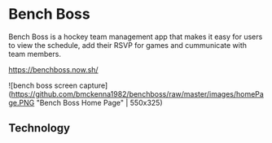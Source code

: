 # Bench Boss

Bench Boss is a hockey team management app that makes it easy for users to view the schedule, add their RSVP for games and cummunicate with team members. 

https://benchboss.now.sh/

![bench boss screen capture](https://github.com/bmckenna1982/benchboss/raw/master/images/homePage.PNG "Bench Boss Home Page" | 550x325)

##

## Technology
